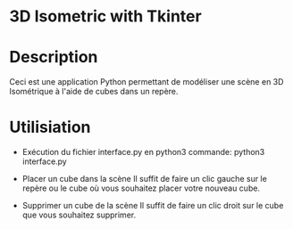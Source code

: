 # 3D Isometric with Tkinter

# Description

Ceci est une application Python permettant de modéliser une scène en 3D Isométrique à l'aide de cubes dans un repère.

# Utilisiation
 - Exécution du fichier interface.py en python3
        commande: python3 interface.py
        
 - Placer un cube dans la scène
Il suffit de faire un clic gauche sur le repère ou le cube où vous souhaitez placer votre nouveau cube.

 - Supprimer un cube de la scène
Il suffit de faire un clic droit sur le cube que vous souhaitez supprimer.
